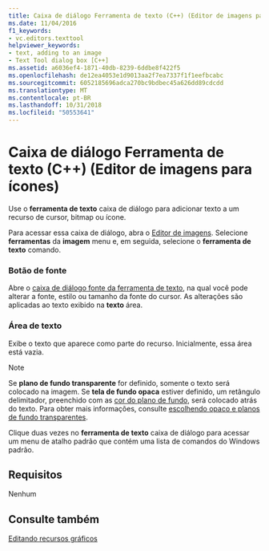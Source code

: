 ```yaml
---
title: Caixa de diálogo Ferramenta de texto (C++) (Editor de imagens para ícones)
ms.date: 11/04/2016
f1_keywords:
- vc.editors.texttool
helpviewer_keywords:
- text, adding to an image
- Text Tool dialog box [C++]
ms.assetid: a6036ef4-1871-40db-8239-6ddbe8f422f5
ms.openlocfilehash: de12ea4053e1d9013aa2f7ea7337f1f1eefbcabc
ms.sourcegitcommit: 6052185696adca270bc9bdbec45a626dd89cdcdd
ms.translationtype: MT
ms.contentlocale: pt-BR
ms.lasthandoff: 10/31/2018
ms.locfileid: "50553641"
---
```

# <a name="text-tool-dialog-box-c-image-editor-for-icons"></a>Caixa de diálogo Ferramenta de texto (C++) (Editor de imagens para ícones)

Use o **ferramenta de texto** caixa de diálogo para adicionar texto a um recurso de cursor, bitmap ou ícone.

Para acessar essa caixa de diálogo, abra o [Editor de imagens](../windows/window-panes-image-editor-for-icons.md). Selecione **ferramentas** da **imagem** menu e, em seguida, selecione o **ferramenta de texto** comando.

### <a name="font-button"></a>Botão de fonte

Abre o [caixa de diálogo fonte da ferramenta de texto](../windows/text-tool-font-dialog-box-image-editor-for-icons.md), na qual você pode alterar a fonte, estilo ou tamanho da fonte do cursor. As alterações são aplicadas ao texto exibido na **texto** área.

### <a name="text-area"></a>Área de texto

Exibe o texto que aparece como parte do recurso. Inicialmente, essa área está vazia.

> [!NOTE]
> Se **plano de fundo transparente** for definido, somente o texto será colocado na imagem. Se **tela de fundo opaca** estiver definido, um retângulo delimitador, preenchido com as [cor do plano de fundo](../windows/selecting-foreground-or-background-colors-image-editor-for-icons.md), será colocado atrás do texto. Para obter mais informações, consulte [escolhendo opaco e planos de fundo transparentes](../windows/choosing-a-transparent-or-opaque-background-image-editor-for-icons.md).

Clique duas vezes no **ferramenta de texto** caixa de diálogo para acessar um menu de atalho padrão que contém uma lista de comandos do Windows padrão.

## <a name="requirements"></a>Requisitos

Nenhum

## <a name="see-also"></a>Consulte também

[Editando recursos gráficos](../windows/editing-graphical-resources-image-editor-for-icons.md)